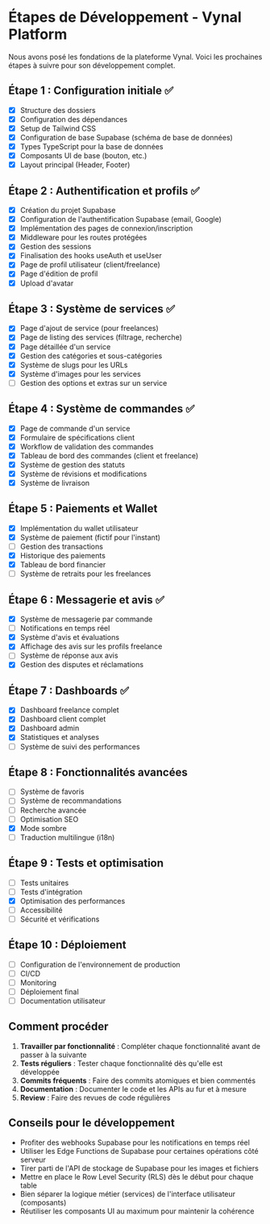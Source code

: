 # Étapes de Développement - Vynal Platform

Nous avons posé les fondations de la plateforme Vynal. Voici les prochaines étapes à suivre pour son développement complet.

## Étape 1 : Configuration initiale ✅

- [x] Structure des dossiers
- [x] Configuration des dépendances
- [x] Setup de Tailwind CSS
- [x] Configuration de base Supabase (schéma de base de données)
- [x] Types TypeScript pour la base de données
- [x] Composants UI de base (bouton, etc.)
- [x] Layout principal (Header, Footer)

## Étape 2 : Authentification et profils ✅

- [x] Création du projet Supabase
- [x] Configuration de l'authentification Supabase (email, Google)
- [x] Implémentation des pages de connexion/inscription
- [x] Middleware pour les routes protégées
- [x] Gestion des sessions
- [x] Finalisation des hooks useAuth et useUser
- [x] Page de profil utilisateur (client/freelance)
- [x] Page d'édition de profil
- [x] Upload d'avatar  

## Étape 3 : Système de services ✅

- [x] Page d'ajout de service (pour freelances)
- [x] Page de listing des services (filtrage, recherche)
- [x] Page détaillée d'un service
- [x] Gestion des catégories et sous-catégories
- [x] Système de slugs pour les URLs
- [x] Système d'images pour les services
- [ ] Gestion des options et extras sur un service

## Étape 4 : Système de commandes ✅

- [x] Page de commande d'un service
- [x] Formulaire de spécifications client
- [x] Workflow de validation des commandes
- [x] Tableau de bord des commandes (client et freelance)
- [x] Système de gestion des statuts
- [x] Système de révisions et modifications
- [x] Système de livraison

## Étape 5 : Paiements et Wallet

- [x] Implémentation du wallet utilisateur
- [x] Système de paiement (fictif pour l'instant)
- [ ] Gestion des transactions
- [x] Historique des paiements
- [x] Tableau de bord financier
- [ ] Système de retraits pour les freelances

## Étape 6 : Messagerie et avis  ✅

- [x] Système de messagerie par commande
- [ ] Notifications en temps réel
- [x] Système d'avis et évaluations
- [x] Affichage des avis sur les profils freelance
- [ ] Système de réponse aux avis
- [x] Gestion des disputes et réclamations

## Étape 7 : Dashboards ✅

- [x] Dashboard freelance complet
- [x] Dashboard client complet
- [x] Dashboard admin
- [x] Statistiques et analyses
- [ ] Système de suivi des performances

## Étape 8 : Fonctionnalités avancées

- [ ] Système de favoris
- [ ] Système de recommandations
- [ ] Recherche avancée
- [ ] Optimisation SEO
- [x] Mode sombre
- [ ] Traduction multilingue (i18n)

## Étape 9 : Tests et optimisation

- [ ] Tests unitaires
- [ ] Tests d'intégration
- [x] Optimisation des performances
- [ ] Accessibilité
- [ ] Sécurité et vérifications

## Étape 10 : Déploiement

- [ ] Configuration de l'environnement de production
- [ ] CI/CD
- [ ] Monitoring
- [ ] Déploiement final
- [ ] Documentation utilisateur

## Comment procéder

1. **Travailler par fonctionnalité** : Compléter chaque fonctionnalité avant de passer à la suivante
2. **Tests réguliers** : Tester chaque fonctionnalité dès qu'elle est développée
3. **Commits fréquents** : Faire des commits atomiques et bien commentés
4. **Documentation** : Documenter le code et les APIs au fur et à mesure
5. **Review** : Faire des revues de code régulières

## Conseils pour le développement

- Profiter des webhooks Supabase pour les notifications en temps réel
- Utiliser les Edge Functions de Supabase pour certaines opérations côté serveur
- Tirer parti de l'API de stockage de Supabase pour les images et fichiers
- Mettre en place le Row Level Security (RLS) dès le début pour chaque table
- Bien séparer la logique métier (services) de l'interface utilisateur (composants)
- Réutiliser les composants UI au maximum pour maintenir la cohérence 